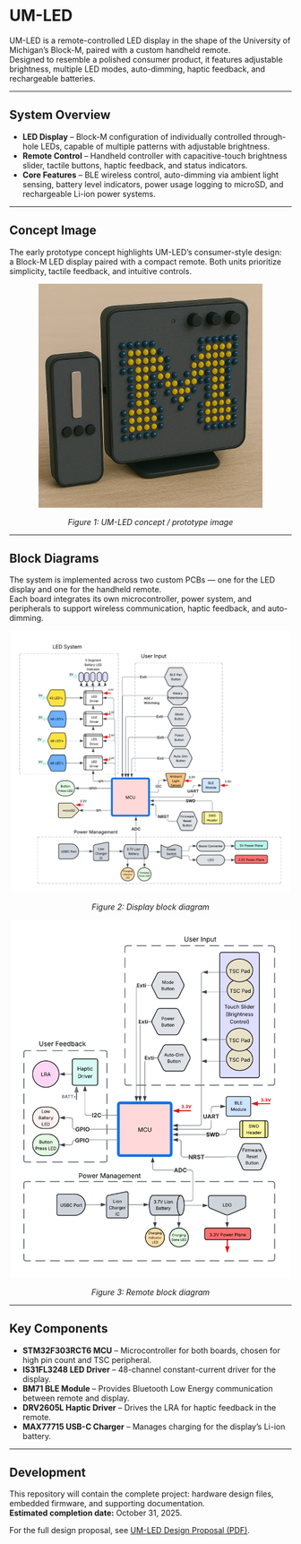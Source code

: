 # UM-LED

UM-LED is a remote-controlled LED display in the shape of the University of Michigan’s Block-M, paired with a custom handheld remote.  
Designed to resemble a polished consumer product, it features adjustable brightness, multiple LED modes, auto-dimming, haptic feedback, and rechargeable batteries.

---

## System Overview

- **LED Display** – Block-M configuration of individually controlled through-hole LEDs, capable of multiple patterns with adjustable brightness.  
- **Remote Control** – Handheld controller with capacitive-touch brightness slider, tactile buttons, haptic feedback, and status indicators.  
- **Core Features** – BLE wireless control, auto-dimming via ambient light sensing, battery level indicators, power usage logging to microSD, and rechargeable Li-ion power systems.  

---

## Concept Image

The early prototype concept highlights UM-LED’s consumer-style design:  
a Block-M LED display paired with a compact remote. Both units prioritize simplicity, tactile feedback, and intuitive controls.  

<p align="center">
  <img src="https://github.com/zachmilan/UM-LED/raw/main/images/final_proto_img.png" alt="UM-LED concept / prototype image" width="400"/>
</p>
<p align="center"><em>Figure 1: UM-LED concept / prototype image</em></p>

---

## Block Diagrams

The system is implemented across two custom PCBs — one for the LED display and one for the handheld remote.  
Each board integrates its own microcontroller, power system, and peripherals to support wireless communication, haptic feedback, and auto-dimming.  

<p align="center">
  <img src="https://github.com/zachmilan/UM-LED/raw/main/images/Display%20Block%20Diagram%20(2).png" alt="Display block diagram" width="500"/>
</p>
<p align="center"><em>Figure 2: Display block diagram</em></p>

<p align="center">
  <img src="https://github.com/zachmilan/UM-LED/raw/main/images/Remote%20Block%20Diagram%20(2).png" alt="Remote block diagram" width="500"/>
</p>
<p align="center"><em>Figure 3: Remote block diagram</em></p>

---

## Key Components

- **STM32F303RCT6 MCU** – Microcontroller for both boards, chosen for high pin count and TSC peripheral.  
- **IS31FL3248 LED Driver** – 48-channel constant-current driver for the display.  
- **BM71 BLE Module** – Provides Bluetooth Low Energy communication between remote and display.  
- **DRV2605L Haptic Driver** – Drives the LRA for haptic feedback in the remote.  
- **MAX77715 USB-C Charger** – Manages charging for the display’s Li-ion battery.  

---

## Development

This repository will contain the complete project: hardware design files, embedded firmware, and supporting documentation.  
**Estimated completion date:** October 31, 2025.  

For the full design proposal, see [UM-LED Design Proposal (PDF)](docs/UM-LED%20Design%20Proposal.pdf).
